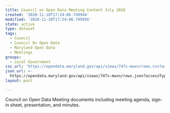 ```yaml
---
title: Council on Open Data Meeting Content July 2018
created: '2020-11-10T17:24:06.749944'
modified: '2020-11-10T17:24:06.749956'
state: active
type: dataset
tags:
  - Council
  - Council On Open Data
  - Maryland Open Data
  - Meetings
groups:
  - Local Government
csv_url: 'https://opendata.maryland.gov/api/views/747s-mwxn/rows.csv?accessType=DOWNLOAD'
json_url: >-
  https://opendata.maryland.gov/api/views/747s-mwxn/rows.json?accessType=DOWNLOAD
layout: post

---
```

Council on Open Data Meeting documents including meeting agenda, sign-in sheet, presentation, and minutes.
